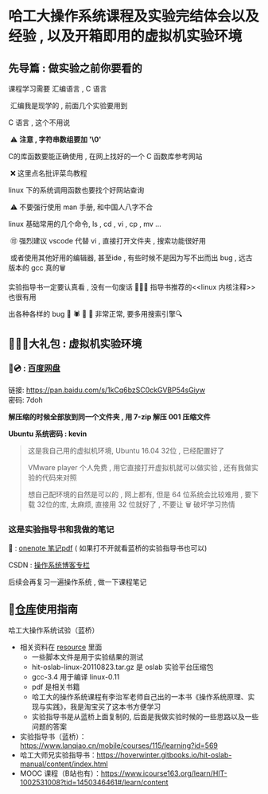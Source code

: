 # 哈工大操作系统课程及实验完结体会以及经验 , 以及开箱即用的虚拟机实验环境

## 先导篇 : 做实验之前你要看的

课程学习需要 汇编语言 , C 语言  

​	汇编我是现学的 , 前面几个实验要用到

C 语言 , 这个不用说 

​	⚠️ **注意 , 字符串数组要加 '\0'** 

C的库函数要能正确使用 , 在网上找好的一个 C 函数库参考网站

​	❌ 这里点名批评菜鸟教程

linux 下的系统调用函数也要找个好网站查询

​	⚠️ 不要强行使用 man 手册, 和中国人八字不合

linux 基础常用的几个命令, ls , cd , vi , cp , mv ...

​	🉑️ 强烈建议 vscode 代替 vi , 直接打开文件夹 , 搜索功能很好用

​	或者使用其他好用的编辑器, 甚至ide , 有些时候不是因为写不出而出 bug , 远古版本的 gcc 真的🗑

实验指导书一定要认真看 , 没有一句废话 🙁🙁🙁
指导书推荐的<<linux 内核注释>>也很有用

出各种各样的 bug  🐛 🕷 🦟 🐞 非常正常, 要多用搜索引擎🔍

## 🎉🎉🎉大礼包 : 虚拟机实验环境

### 💿 : [百度网盘](https://pan.baidu.com/s/1kCq6bzSC0ckGVBP54sGiyw) 

链接: https://pan.baidu.com/s/1kCq6bzSC0ckGVBP54sGiyw  
密码: 7doh

**解压缩的时候全部放到同一个文件夹 , 用 7-zip 解压 001 压缩文件**

**Ubuntu 系统密码 : kevin**

> 这是我自己用的虚拟机环境, Ubuntu 16.04 32位 , 已经配置好了
>
> VMware player 个人免费 , 用它直接打开虚拟机就可以做实验 , 还有我做实验的代码来对照
>
> 想自己配环境的自然是可以的 , 网上都有, 但是 64 位系统会比较难用 , 要下载 32位的库, 太麻烦, 直接用 32 位就好了 , 不要让 🗑 破坏学习热情
>

### 这是实验指导书和我做的笔记 

📖 : [onenote 笔记pdf](https://github.com/Kevin-Kevin/hit-operatingSystem/blob/master/resource/hit-%E6%93%8D%E4%BD%9C%E7%B3%BB%E7%BB%9F%E5%AE%9E%E9%AA%8C%E6%8C%87%E5%AF%BC%E4%B9%A6.pdf)  ( 如果打不开就看蓝桥的实验指导书也可以)

CSDN : [操作系统博客专栏](https://blog.csdn.net/weixin_43987915/category_10331305.html?spm=1001.2014.3001.5482)

后续会再复习一遍操作系统 , 做一下课程笔记

## 🔗[仓库](https://github.com/Kevin-Kevin/hit-operatingSystem)使用指南

哈工大操作系统试验（蓝桥）

- 相关资料在 [resource](https://github.com/Kevin-Kevin/hit-operatingSystem/tree/master/resource) 里面
  - 一些脚本文件是用于实验结果的测试
  - hit-oslab-linux-20110823.tar.gz 是 oslab 实验平台压缩包
  - gcc-3.4 用于编译 linux-0.11
  - pdf 是相关书籍
  - 哈工大的操作系统课程有李治军老师自己出的一本书《操作系统原理、实现与实践》，我是淘宝买了这本书方便学习
  - 实验指导书是从蓝桥上面复制的, 后面是我做实验时候的一些思路以及一些问题的答案
- 实验指导书（蓝桥）：https://www.lanqiao.cn/mobile/courses/115/learning?id=569
- 哈工大师兄实验指导书：https://hoverwinter.gitbooks.io/hit-oslab-manual/content/index.html
- MOOC 课程（B站也有）：https://www.icourse163.org/learn/HIT-1002531008?tid=1450346461#/learn/content
